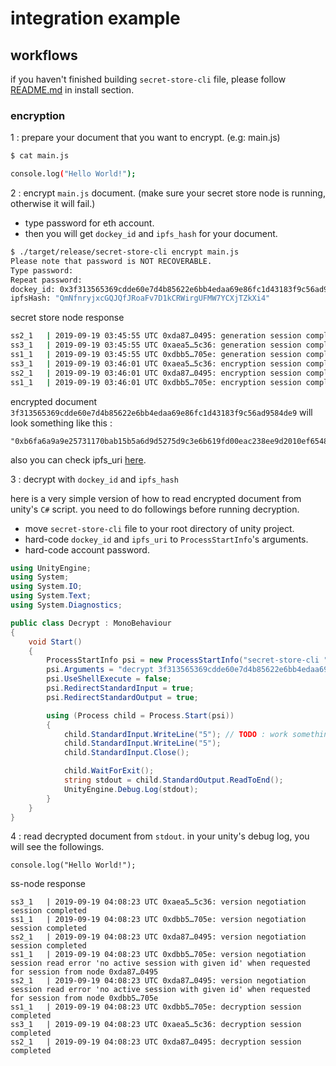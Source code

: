 # integration example

## workflows

if you haven't finished building `secret-store-cli` file, please follow [README.md](README.md) in install section.

### encryption

1 : prepare your document that you want to encrypt. (e.g: main.js)
```bash
$ cat main.js

console.log("Hello World!");
```

2 : encrypt `main.js` document. (make sure your secret store node is running, otherwise it will fail.)

* type password for eth account.
* then you will get `dockey_id` and `ipfs_hash` for your document.

```bash
$ ./target/release/secret-store-cli encrypt main.js
Please note that password is NOT RECOVERABLE.
Type password:
Repeat password:
dockey_id: 0x3f313565369cdde60e7d4b85622e6bb4edaa69e86fc1d43183f9c56ad9584de9
ipfsHash: "QmNfnryjxcGQJQfJRoaFv7D1kCRWirgUFMW7YCXjTZkXi4"
```

secret store node response

```bash
ss2_1   | 2019-09-19 03:45:55 UTC 0xda87…0495: generation session completed
ss3_1   | 2019-09-19 03:45:55 UTC 0xaea5…5c36: generation session completed
ss1_1   | 2019-09-19 03:45:55 UTC 0xdbb5…705e: generation session completed
ss3_1   | 2019-09-19 03:46:01 UTC 0xaea5…5c36: encryption session completed
ss2_1   | 2019-09-19 03:46:01 UTC 0xda87…0495: encryption session completed
ss1_1   | 2019-09-19 03:46:01 UTC 0xdbb5…705e: encryption session completed
```

encrypted document `3f313565369cdde60e7d4b85622e6bb4edaa69e86fc1d43183f9c56ad9584de9` will look something like this :

```3f313565369cdde60e7d4b85622e6bb4edaa69e86fc1d43183f9c56ad9584de9
"0xb6fa6a9a9e25731170bab15b5a6d9d5275d9c3e6b619fd00eac238ee9d2010ef65489896c6d06b19bedc3bc90a952133c533f592d233d59a"
```

also you can check ipfs_uri [here](https://ipfs.infura.io/ipfs/QmNfnryjxcGQJQfJRoaFv7D1kCRWirgUFMW7YCXjTZkXi4).

3 : decrypt with `dockey_id` and `ipfs_hash`

here is a very simple version of how to read encrypted document from unity's `C#` script. you need to do followings before running decryption.

* move `secret-store-cli` file to your root directory of unity project.
* hard-code `dockey_id` and `ipfs_uri` to `ProcessStartInfo`'s arguments.
* hard-code account password.

```C#
using UnityEngine;
using System;
using System.IO;
using System.Text;
using System.Diagnostics;

public class Decrypt : MonoBehaviour
{
    void Start()
    {
        ProcessStartInfo psi = new ProcessStartInfo("secret-store-cli "); // move to your root directory.
        psi.Arguments = "decrypt 3f313565369cdde60e7d4b85622e6bb4edaa69e86fc1d43183f9c56ad9584de9 QmNfnryjxcGQJQfJRoaFv7D1kCRWirgUFMW7YCXjTZkXi4"; // update your own. TODO : deal with this in the future with web3 proxy.
        psi.UseShellExecute = false;
        psi.RedirectStandardInput = true;
        psi.RedirectStandardOutput = true;

        using (Process child = Process.Start(psi))
        {
            child.StandardInput.WriteLine("5"); // TODO : work something for betther user experience
            child.StandardInput.WriteLine("5");
            child.StandardInput.Close();

            child.WaitForExit();
            string stdout = child.StandardOutput.ReadToEnd();
            UnityEngine.Debug.Log(stdout);
        }
    }
}
```

4 : read decrypted document from `stdout`. in your unity's debug log, you will see the followings.

```unity's debug
console.log("Hello World!");
```

ss-node response
```
ss3_1   | 2019-09-19 04:08:23 UTC 0xaea5…5c36: version negotiation session completed
ss1_1   | 2019-09-19 04:08:23 UTC 0xdbb5…705e: version negotiation session completed
ss2_1   | 2019-09-19 04:08:23 UTC 0xda87…0495: version negotiation session completed
ss1_1   | 2019-09-19 04:08:23 UTC 0xdbb5…705e: version negotiation session read error 'no active session with given id' when requested for session from node 0xda87…0495
ss2_1   | 2019-09-19 04:08:23 UTC 0xda87…0495: version negotiation session read error 'no active session with given id' when requested for session from node 0xdbb5…705e
ss1_1   | 2019-09-19 04:08:23 UTC 0xdbb5…705e: decryption session completed
ss3_1   | 2019-09-19 04:08:23 UTC 0xaea5…5c36: decryption session completed
ss2_1   | 2019-09-19 04:08:23 UTC 0xda87…0495: decryption session completed
```